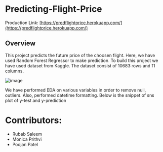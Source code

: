 # Predicting-Flight-Price

Production
Link: [https://predflightprice.herokuapp.com/](https://predflightprice.herokuapp.com/)

## Overview
This project predicts the future price of the choosen flight. Here, we have used Random Forest Regressor to make prediction. To build this project we have used dataset from Kaggle. The dataset consist of 10683 rows and 11 columns.

![image](https://user-images.githubusercontent.com/55655289/129272286-b312b0bb-4601-4fee-ac5e-01ee0e3b6cea.png)

We have performed EDA on various variables in order to remove null, outliers. Also, performed datetime formatting. Below is the snippet of sns plot of y-test and y-prediction

# Contributors:
* Rubab Saleem
* Monica Prithvi
* Poojan Patel
